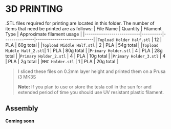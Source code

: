 # 3D PRINTING
.STL files required for printing are located in this folder. The number of items that need be printed are as follows:
| File Name                 | Quantity | Filament Type | Approximate filament usage |
|---------------------------|----------|---------------|----------------------------|
|`Topload Holder Half.stl`  | 12       | PLA           | 60g total                  |
|`Topload Middle Half.stl`  | 2        | PLA           | 54g total                  |
|`Topload Middle Half_2.stl`| 1        | PLA           | 80g total                  |
|`Primary Holder.stl`       | 4        | PLA           | 28g total                  |
|`Primary Holder_2.stl`     | 4        | PLA           | 10g total                  |
|`Primary Holder_3.stl`     | 4        | PLA           | 2g total                   |
|`MMC Holder.stl`           | 1        | PLA           | 20g total                  |

> I sliced these files on 0.2mm layer height and printed them on a Prusa i3 MK3S
> 
>**Note:** If you plan to use or store the tesla coil in the sun for and extended period of time you should use UV resistant plastic filament.
## Assembly
**Coming soon**
